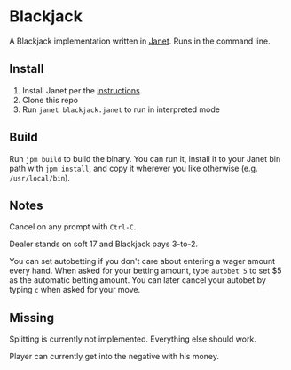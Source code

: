 # Blackjack

A Blackjack implementation written in [Janet](https://janet-lang.org/). Runs in the command line.

## Install

1. Install Janet per the [instructions](https://janet-lang.org/docs/index.html).
2. Clone this repo
3. Run `janet blackjack.janet` to run in interpreted mode

## Build

Run `jpm build` to build the binary. You can run it, install it to your Janet bin path with `jpm install`, and copy it wherever you like otherwise (e.g. `/usr/local/bin`).

## Notes

Cancel on any prompt with `Ctrl-C`.

Dealer stands on soft 17 and Blackjack pays 3-to-2.

You can set autobetting if you don't care about entering a wager amount every hand. When asked for your betting amount, type `autobet 5` to set $5 as the automatic betting amount. You can later cancel your autobet by typing `c` when asked for your move.

## Missing

Splitting is currently not implemented. Everything else should work.

Player can currently get into the negative with his money.
